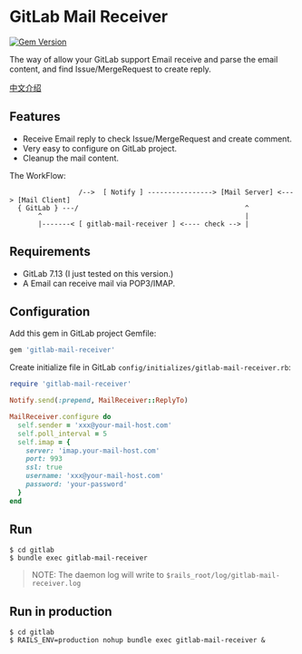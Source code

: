 # GitLab Mail Receiver

[![Gem Version](https://badge.fury.io/rb/gitlab-mail-receiver.svg)](http://badge.fury.io/rb/gitlab-mail-receiver)

The way of allow your GitLab support Email receive and parse the email content, and find Issue/MergeRequest to create reply.

[中文介绍](https://ruby-china.org/topics/27143)

## Features

- Receive Email reply to check Issue/MergeRequest and create comment.
- Very easy to configure on GitLab project.
- Cleanup the mail content.

The WorkFlow:

```
                 /-->  [ Notify ] ----------------> [Mail Server] <---> [Mail Client]
  { GitLab } ---/                                         ^
       ^                                                  |
       |-------< [ gitlab-mail-receiver ] <---- check --> |
```

## Requirements

- GitLab 7.13 (I just tested on this version.)
- A Email can receive mail via POP3/IMAP.


## Configuration

Add this gem in GitLab project Gemfile:

```rb
gem 'gitlab-mail-receiver'
```

Create initialize file in GitLab `config/initializes/gitlab-mail-receiver.rb`:

```rb
require 'gitlab-mail-receiver'

Notify.send(:prepend, MailReceiver::ReplyTo)

MailReceiver.configure do
  self.sender = 'xxx@your-mail-host.com'
  self.poll_interval = 5
  self.imap = {
    server: 'imap.your-mail-host.com'
    port: 993
    ssl: true
    username: 'xxx@your-mail-host.com'
    password: 'your-password'
  }
end
```

## Run

```
$ cd gitlab
$ bundle exec gitlab-mail-receiver
```

> NOTE: The daemon log will write to `$rails_root/log/gitlab-mail-receiver.log`

## Run in production

```
$ cd gitlab
$ RAILS_ENV=production nohup bundle exec gitlab-mail-receiver &
```
